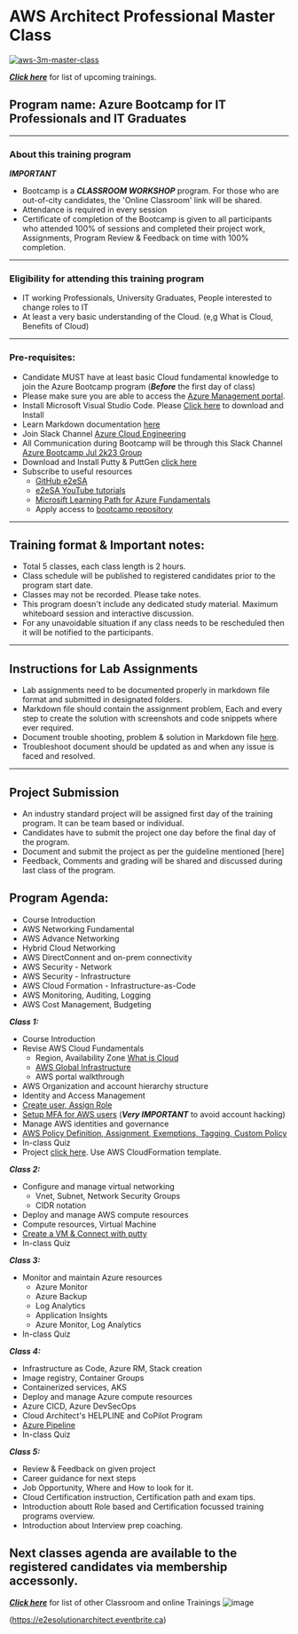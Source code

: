 # AWS Architect Professional Master Class

[![aws-3m-master-class](https://github.com/e2eSolutionArchitect/academy/assets/62712515/47d732cb-ceec-45cd-adab-5f7445862708)](https://e2esolutionarchitect.eventbrite.com)

***[Click here](https://e2esolutionarchitect.eventbrite.com)*** for list of upcoming trainings.

## Program name: Azure Bootcamp for IT Professionals and IT Graduates

----------------------------
### About this training program

***IMPORTANT***
- Bootcamp is a ***CLASSROOM WORKSHOP*** program. For those who are out-of-city candidates, the 'Online Classroom' link will be shared.
- Attendance is required in every session
- Certificate of completion of the Bootcamp is given to all participants who attended 100% of sessions and completed their project work, Assignments, Program Review & Feedback on time with 100% completion. 

----------------------------
### Eligibility for attending this training program
- IT working Professionals, University Graduates, People interested to change roles to IT
- At least a very basic understanding of the Cloud. (e,g What is Cloud, Benefits of Cloud)
----------------------------

### Pre-requisites: 
- Candidate MUST have at least basic Cloud fundamental knowledge to join the Azure Bootcamp program
(***Before*** the first day of class)
- Please make sure you are able to access the [Azure Management portal](https://portal.azure.com/). 
- Install Microsoft Visual Studio Code. Please [Click here](https://code.visualstudio.com/download) to download and Install
- Learn Markdown documentation [here](https://www.markdownguide.org/cheat-sheet/)
- Join Slack Channel [Azure Cloud Engineering](https://talentdevelop-u8d3237.slack.com/archives/C04KCD5HPC1)
- All Communication during Bootcamp will be through this Slack Channel [Azure Bootcamp Jul 2k23 Group](https://talentdevelop-u8d3237.slack.com/archives/C05AFBZ4RL4)
- Download and Install Putty & PuttGen [click here](https://www.puttygen.com/)
- Subscribe to useful resources 
  - [GitHub e2eSA](https://github.com/e2eSolutionArchitect/scripts)
  - [e2eSA YouTube tutorials](https://www.youtube.com/channel/UC5Juuk7aTvbRmrABMq4onJA/videos)
  - [Microsift Learning Path for Azure Fundamentals](https://learn.microsoft.com/en-us/certifications/azure-fundamentals/)
  - Apply access to [bootcamp repository](https://github.com/e2eSolutionArchitect/azure-cloud-bootcamp)

----------------------------

## Training format & Important notes:

- Total 5 classes, each class length is 2 hours.
- Class schedule will be published to registered candidates prior to the program start date.
- Classes may not be recorded. Please take notes.
- This program doesn't include any dedicated study material. Maximum whiteboard session and interactive discussion. 
- For any unavoidable situation if any class needs to be rescheduled then it will be notified to the participants. 

----------------------------

## Instructions for Lab Assignments
- Lab assignments need to be documented properly in markdown file format and submitted in designated folders.
- Markdown file should contain the assignment problem, Each and every step to create the solution with screenshots and code snippets where ever required.
- Document trouble shooting, problem & solution in Markdown file [here](https://github.com/e2eSolutionArchitect/KEDB/blob/main/azure/azure-troubleshoot.md).
- Troubleshoot document should be updated as and when any issue is faced and resolved. 

----------------------------

## Project Submission
- An industry standard project will be assigned first day of the training program. It can be team based or individual.
- Candidates have to submit the project one day before the final day of the program.
- Document and submit the project as per the guideline mentioned [here]
- Feedback, Comments and grading will be shared and discussed during last class of the program.

## Program Agenda:

- Course Introduction
- AWS Networking Fundamental
- AWS Advance Networking
- Hybrid Cloud Networking
- AWS DirectConnent and on-prem connectivity 
- AWS Security - Network
- AWS Security - Infrastructure
- AWS Cloud Formation - Infrastructure-as-Code
- AWS Monitoring, Auditing, Logging 
- AWS Cost Management, Budgeting



***Class 1:***
  - Course Introduction
  - Revise AWS Cloud Fundamentals
    - Region, Availability Zone [What is Cloud](https://azure.microsoft.com/en-us/explore/global-infrastructure) 
    - [AWS Global Infrastructure](#)
    - AWS portal walkthrough
  - AWS Organization and account hierarchy structure
  - Identity and Access Management
  - [Create user, Assign Role](#)
  - [Setup MFA for AWS users](#) (***Very IMPORTANT*** to avoid account hacking)
  - Manage AWS identities and governance
  - [AWS Policy Definition, Assignment, Exemptions, Tagging, Custom Policy](#)
  - In-class Quiz
  - Project [click here](#). Use AWS CloudFormation template.

***Class 2:***
  - Configure and manage virtual networking
    - Vnet, Subnet, Network Security Groups
    - CIDR notation
  - Deploy and manage AWS compute resources
  - Compute resources, Virtual Machine
  - [Create a VM & Connect with putty](#)
  - In-class Quiz

***Class 3:***
  - Monitor and maintain Azure resources
    - Azure Monitor
    - Azure Backup
    - Log Analytics
    - Application Insights
    - Azure Monitor, Log Analytics
  - In-class Quiz

***Class 4:***
- Infrastructure as Code, Azure RM, Stack creation
- Image registry, Container Groups
- Containerized services, AKS
- Deploy and manage Azure compute resources
- Azure CICD, Azure DevSecOps
- Cloud Architect's HELPLINE and CoPilot Program
- [Azure Pipeline](https://github.com/e2eSolutionArchitect/scripts/blob/main/azure/ado-pipeline.md)
- In-class Quiz

***Class 5:***
- Review & Feedback on given project
- Career guidance for next steps
- Job Opportunity, Where and How to look for it.
- Cloud Certification instruction, Certification path and exam tips.
- Introduction aboutt Role based and Certification focussed training programs overview.
- Introduction about Interview prep coaching.     

## Next classes agenda are available to the registered candidates via membership accessonly.  

***[Click here](https://e2esolutionarchitect.eventbrite.com)*** for list of other Classroom and online Trainings 
![image](https://github.com/e2eSolutionArchitect/academy/assets/62712515/8b0d2bc9-6c74-40c3-a7fe-40daea9c8260)

(https://e2esolutionarchitect.eventbrite.ca)
